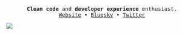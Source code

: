<p align="center">
  <samp>
    <strong>Clean code</strong> and <strong>developer experience</strong> enthusiast.<br/>
    <a href="https://innocenzi.dev">Website</a> •
    <a href="https://bsky.app/profile/innocenzi.dev">Bluesky</a> •
    <a href="https://twitter.com/enzoinnocenzi">Twitter</a>
  </samp>
</p>

![](https://hit.yhype.me/github/profile?user_id=16060559)
